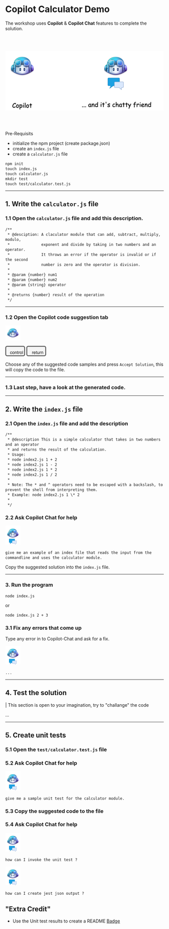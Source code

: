 # Copilot Calculator Demo

The workshop uses **Copilot** & **Copilot Chat** features to complete the solution.

<br><br>

![cc](images/copilot-and-chat.png)

<br><br>

Pre-Requisits

- initialize the npm project (create package.json)
- create an `index.js` file
- create a `calculator.js` file 

```
npm init
touch index.js
touch calculator.js
mkdir test
touch test/calculator.test.js
```

---

## 1. Write the `calculator.js` file

### 1.1 Open the `calculator.js` file and add this description.

```node
/**
 * @desciption: A claculator module that can add, subtract, multiply, modulo, 
 *              exponent and divide by taking in two numbers and an operator.
 *              It throws an error if the operator is invalid or if the second
 *              number is zero and the operator is division.  
 *  
 * @param {number} num1
 * @param {number} num2
 * @param {string} operator
 * 
 * @returns {number} result of the operation
 */
```

---

### 1.2 Open the Copilot code suggestion tab

<img width="48px" src="images/copilot.png"> 

![control](images/control-key.png)
![return](images/return-key.png)

Choose any of the suggested code samples and press `Accept Solution`, this will copy the code to the file.

---

### 1.3 Last step, have a look at the generated code.

---


## 2. Write the `index.js` file

### 2.1 Open the `index.js` file and add the description

```node
/**
 * @description This is a simple calculator that takes in two numbers and an operator
 * and returns the result of the calculation.
 * Usage:
 * node index2.js 1 + 2
 * node index2.js 1 - 2
 * node index2.js 1 * 2
 * node index2.js 1 / 2
 * 
 * Note: The * and ^ operators need to be escaped with a backslash, to prevent the shell from interpreting them.
 * Example: node index2.js 1 \* 2
 * 
 */
 ```

### 2.2 Ask Copilot Chat for help
<img width="48px" src="images/copilot-chat.png">

```
give me an example of an index file that reads the input from the commandline and uses the calculator module.
```

Copy the suggested solution into the `index.js` file.

---

### 3. Run the program

```node
node index.js
```
or
```node
node index.js 2 + 3
```

### 3.1 Fix any errors that come up

Type any error in to Copilot-Chat and ask for a fix.

<img width="48px" src="images/copilot-chat.png">

```
...
```

---

## 4. Test the solution

| This section is open to your imagination, try to "challange" the code

...

---

## 5. Create unit tests

### 5.1 Open the `test/calculator.test.js` file

### 5.2 Ask Copilot Chat for help

<img width="48px" src="images/copilot-chat.png">

```
give me a sample unit test for the calculator module.
```

### 5.3 Copy the suggested code to the file

### 5.4 Ask Copilot Chat for help

<img width="48px" src="images/copilot-chat.png">

```
how can I invoke the unit test ?
```


<img width="48px" src="images/copilot-chat.png">

```
how can I create jest json output ?
```

## "Extra Credit"

- Use the Unit test results to create a README [Badge](https://shields.io)